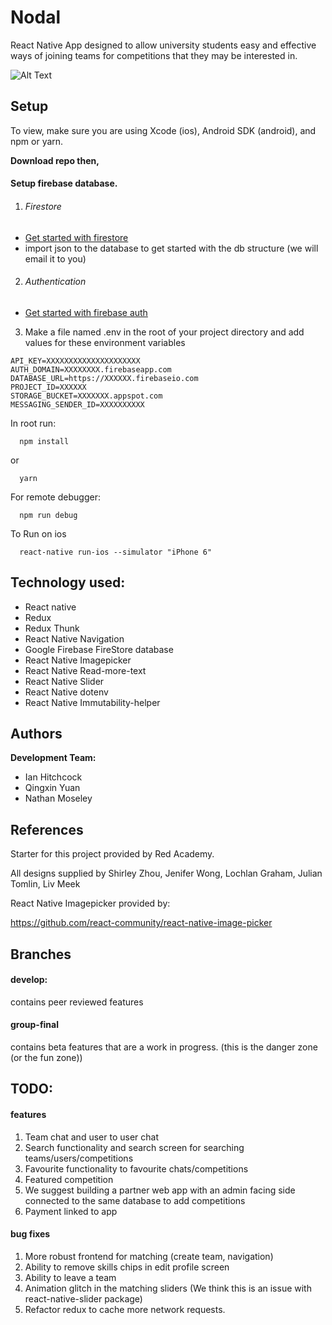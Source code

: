 # Nodal

React Native App designed to allow university students easy and effective ways of joining teams for competitions that they may be interested in.

![Alt Text](./nodal_demo.gif "app demo gif")  
## Setup

To view, make sure you are using Xcode (ios), Android SDK (android), and npm or yarn.

**Download repo then,**

 #### Setup firebase database.
 
 1.  ###### Firestore
 - [Get started with firestore](https://firebase.google.com/docs/firestore/quickstart)
 - import json to the database to get started with the db structure (we will email it to you)
 2. ###### Authentication
 - [Get started with firebase auth](https://firebase.google.com/docs/auth/web/start)
 3. Make a file named .env in the root of your project directory and add values for these environment variables
 
 ```
API_KEY=XXXXXXXXXXXXXXXXXXXXX
AUTH_DOMAIN=XXXXXXXX.firebaseapp.com
DATABASE_URL=https://XXXXXX.firebaseio.com
PROJECT_ID=XXXXXX
STORAGE_BUCKET=XXXXXXX.appspot.com
MESSAGING_SENDER_ID=XXXXXXXXXX
 ```
 

In root run:

```
  npm install
```

or

```
  yarn
```

For remote debugger:

```
  npm run debug
```

To Run on ios

```
  react-native run-ios --simulator "iPhone 6"
```

## Technology used:


- React native
- Redux
- Redux Thunk
- React Native Navigation
- Google Firebase FireStore database
- React Native Imagepicker
- React Native Read-more-text
- React Native Slider
- React Native dotenv
- React Native Immutability-helper


## Authors

**Development Team:**

* Ian Hitchcock
* Qingxin Yuan
* Nathan Moseley

## References

Starter for this project provided by Red Academy.

All designs supplied by Shirley Zhou, Jenifer Wong, Lochlan Graham, Julian Tomlin, Liv Meek

React Native Imagepicker provided by:

https://github.com/react-community/react-native-image-picker

## Branches

#### develop:

contains peer reviewed features

#### group-final

contains beta features that are a work in progress. (this is the danger zone (or the fun zone))

## TODO:

#### features
1. Team chat and user to user chat 
2. Search functionality and search screen for searching teams/users/competitions
3. Favourite functionality to favourite chats/competitions
4. Featured competition
5. We suggest building a partner web app with an admin facing side connected to the same database to add competitions
6. Payment linked to app


#### bug fixes
1. More robust frontend for matching (create team, navigation)
2. Ability to remove skills chips in edit profile screen
3. Ability to leave a team
4. Animation glitch in the matching sliders (We think this is an issue with react-native-slider package)
5. Refactor redux to cache more network requests.


